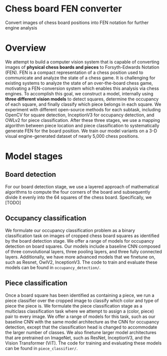 # Chess board FEN converter
Convert images of chess board positions into FEN notation for further engine analysis 

# Overview
We attempt to build a computer vision system that is capable of converting images of **physical chess boards and pieces** to Forsyth-Edwards Notation (FEN). FEN is a compact representation of a chess position used to communicate and analyze the state of a chess game. It is challenging for existing systems to analyze the state of an over-the-board chess game, motivating a FEN-conversion system which enables this analysis via chess engines. To accomplish this goal, we construct a model, internally using **three different vision models** to detect squares, determine the occupancy of each square, and finally classify which piece belongs in each square. We experiment with different open-source methods for each subtask, including OpenCV for square detection, InceptionV3 for occupancy detection, and OWLv2 for piece classification. After these three stages, we use a mapping algorithm between piece location and piece classification to systematically generate FEN for the board position. We train our model variants on a 3-D visual engine-generated dataset of nearly 5,000 chess positions.

# Model stages 

## Board detection
For our board detection stage, we use a layered approach of mathematical algorithms to compute the four corners of the board and subsequently divide it evenly into the 64 squares of the chess board. 
Specifically, we [TODO]

## Occupancy classification
We formulate our occupancy classification problem as a binary classification task on images of cropped chess board squares as identified by the board detection stage.
We offer a range of models for occupancy detection on board squares. Our models include a baseline CNN composed of three convolutional layers, three pooling layers, and three fully connected layers.
Additionally, we have more advanced models that we finetune on, such as Resnet, OwlV2, InceptionV3. The code to train and evaluate these models can be found in `occupancy_detection/`.

## Piece classification
Once a board square has been identified as containing a piece, we run a piece classifier over the cropped image to classify which color and type of piece the piece is. 
We formulate the piece classification stage as a multiclass classification task where we attempt to assign a (color, piece) pair to every image.
We offer a range of models for this task, such as our baseline CNN with the same model architecture as the CNN for occupancy detection, except that the classification head is changed 
to accommodate the larger number of classes. We also finetune larger model architectures that are pretrained on ImageNet, such as ResNet, InceptionV3, and the Vision Transformer (ViT).
The code for training and evaluating these models can be found in `piece_classifier/`.
